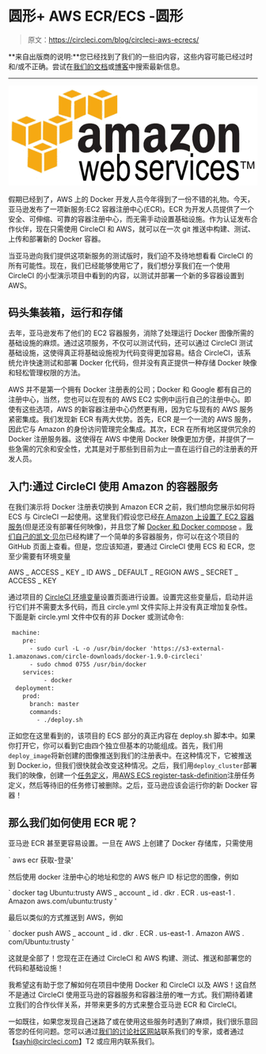 # 圆形+ AWS ECR/ECS -圆形

> 原文：<https://circleci.com/blog/circleci-aws-ecrecs/>

**来自出版商的说明:**您已经找到了我们的一些旧内容，这些内容可能已经过时和/或不正确。尝试在[我们的文档](https://circleci.com/docs/)或[博客](https://circleci.com/blog/)中搜索最新信息。

* * *

![AmazonWebservices_Logo_svg](img/dbe824aebc7cbf58f81ed82ccfa98bd6.png)

假期已经到了，AWS 上的 Docker 开发人员今年得到了一份不错的礼物。今天，亚马逊发布了一项新服务:EC2 容器注册中心(ECR)。ECR 为开发人员提供了一个安全、可伸缩、可靠的容器注册中心，而无需手动设置基础设施。作为认证发布合作伙伴，现在只需使用 CircleCI 和 AWS，就可以在一次 git 推送中构建、测试、上传和部署新的 Docker 容器。

当亚马逊向我们提供这项新服务的测试版时，我们迫不及待地想看看 CircleCI 的所有可能性。现在，我们已经能够使用它了，我们想分享我们在一个使用 CircleCI 的小型演示项目中看到的内容，以测试并部署一个新的多容器设置到 AWS。

## 码头集装箱，运行和存储

去年，亚马逊发布了他们的 EC2 容器服务，消除了处理运行 Docker 图像所需的基础设施的麻烦。通过这项服务，不仅可以测试代码，还可以通过 CircleCI 测试基础设施，这使得真正将基础设施视为代码变得更加容易。结合 CircleCI，该系统允许快速测试和部署 Docker 化代码，但并没有真正提供一种存储 Docker 映像和轻松管理权限的方法。

AWS 并不是第一个拥有 Docker 注册表的公司；Docker 和 Google 都有自己的注册中心，当然，您也可以在现有的 AWS EC2 实例中运行自己的注册中心。即使有这些选项，AWS 的新容器注册中心仍然更有用，因为它与现有的 AWS 服务紧密集成。我们发现新 ECR 有两大优势。首先，ECR 是一个一流的 AWS 服务，因此它与 Amazon 的身份访问管理完全集成。其次，ECR 在所有地区提供冗余的 Docker 注册服务器。这使得在 AWS 中使用 Docker 映像更加方便，并提供了一些急需的冗余和安全性，尤其是对于那些到目前为止一直在运行自己的注册表的开发人员。

## 入门:通过 CircleCI 使用 Amazon 的容器服务

在我们演示将 Docker 注册表切换到 Amazon ECR 之前，我们想向您展示如何将 ECS 与 CircleCI 一起使用。这里我们假设您已经[在 Amazon 上设置了 EC2 容器服务](https://aws.amazon.com/ecs/)(但是还没有部署任何映像)，并且您了解 [Docker 和 Docker compose](https://docs.docker.com/compose/) 。[我们自己的凯文·贝尔](/blog/tame-your-test-environment-with-docker-compose/)已经构建了一个简单的多容器服务，你可以在这个项目的 GitHub 页面上查看。但是，您应该知道，要通过 CircleCI 使用 ECS 和 ECR，您至少需要有环境变量

AWS _ ACCESS _ KEY _ ID AWS _ DEFAULT _ REGION AWS _ SECRET _ ACCESS _ KEY

通过项目的 [CircleCI 环境变量](https://circleci.com/docs/1.0/environment-variables/#custom)设置页面进行设置。设置完这些变量后，启动并运行它们并不需要太多代码，而且 circle.yml 文件实际上并没有真正增加复杂性。下面是新 circle.yml 文件中仅有的非 Docker 或测试命令:

```
 machine:
    pre:
      - sudo curl -L -o /usr/bin/docker 'https://s3-external-1.amazonaws.com/circle-downloads/docker-1.9.0-circleci'
      - sudo chmod 0755 /usr/bin/docker
    services:
          - docker
  deployment:
    prod:
      branch: master
      commands:
        - ./deploy.sh 
```

正如您在这里看到的，该项目的 ECS 部分的真正内容在 deploy.sh 脚本中。如果你打开它，你可以看到它由四个独立但基本的功能组成。首先，我们用`deploy_image`将新创建的图像推送到我们的注册表中。在这种情况下，它被推送到 Docker.io，但我们很快就会改变这种情况。之后，我们用`deploy_cluster`部署我们的映像，创建一个[任务定义](http://docs.aws.amazon.com/AmazonECS/latest/developerguide/task_defintions.html)，用[AWS ECS register-task-definition](http://docs.aws.amazon.com/cli/latest/reference/ecs/register-task-definition.html)注册任务定义，然后等待旧的任务修订被删除。之后，亚马逊应该会运行你的新 Docker 容器！

## 那么我们如何使用 ECR 呢？

亚马逊 ECR 甚至更容易设置。一旦在 AWS 上创建了 Docker 存储库，只需使用

` aws ecr 获取-登录'

然后使用 docker 注册中心的地址和您的 AWS 帐户 ID 标记您的图像，例如

` docker tag Ubuntu:trusty AWS _ account _ id . dkr . ECR . us-east-1 . Amazon aws.com/ubuntu:trusty '

最后以类似的方式推送到 AWS，例如

` docker push AWS _ account _ id . dkr . ECR . us-east-1 . Amazon AWS . com/Ubuntu:trusty '

这就是全部了！您现在正在通过 CircleCI 和 AWS 构建、测试、推送和部署您的代码和基础设施！

我希望这有助于您了解如何在项目中使用 Docker 和 CircleCI 以及 AWS！这自然不是通过 CircleCI 使用亚马逊的容器服务和容器注册的唯一方式。我们期待着建立我们的合作伙伴关系，并带来更多的方式来整合亚马逊 ECR 和 CircleCI。

一如既往，如果您发现自己迷路了或在使用这些服务时遇到了麻烦，我们很乐意回答您的任何问题。您可以通过[我们的讨论社区网站](https://discuss.circleci.com/)联系我们的专家，或者通过【sayhi@circleci.com】T2 或应用内联系我们。